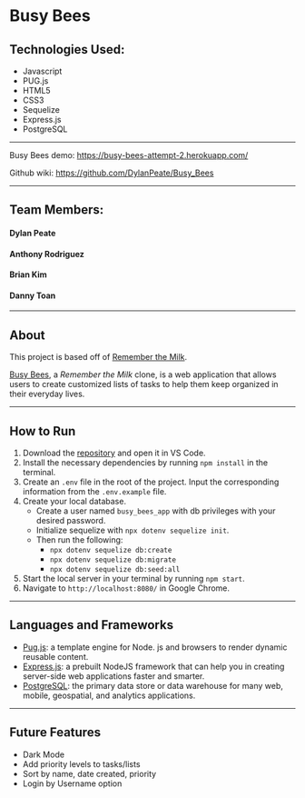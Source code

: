 # Busy Bees
## Technologies Used:
* Javascript
* PUG.js
* HTML5
* CSS3
* Sequelize
* Express.js
* PostgreSQL
***
Busy Bees demo: https://busy-bees-attempt-2.herokuapp.com/

Github wiki: https://github.com/DylanPeate/Busy_Bees
***
## Team Members:
#### Dylan Peate
#### Anthony Rodriguez
#### Brian Kim
#### Danny Toan

***
## About
This project is based off of [Remember the Milk](https://www.rememberthemilk.com/).

[Busy Bees](https://busy-bees-attempt-2.herokuapp.com/), a _Remember the Milk_ clone, is a web application that allows users to create customized lists of tasks to help them keep organized in their everyday lives.

***

## How to Run
1. Download the [repository](https://github.com/DylanPeate/Busy_Bees.git) and open it in VS Code.
2. Install the necessary dependencies by running `npm install` in the terminal.
3. Create an `.env` file in the root of the project. Input the corresponding information from the `.env.example` file.
4. Create your local database.
    * Create a user named `busy_bees_app` with db privileges with your desired password.
    * Initialize sequelize with `npx dotenv sequelize init`.
    * Then run the following:
        * `npx dotenv sequelize db:create`
        * `npx dotenv sequelize db:migrate`
        * `npx dotenv sequelize db:seed:all`
5. Start the local server in your terminal by running `npm start`.
6. Navigate to `http://localhost:8080/` in Google Chrome.

***

## Languages and Frameworks
* [Pug.js](https://pugjs.org/api/getting-started.html): a template engine for Node. js and browsers to render dynamic reusable content.
* [Express.js](https://expressjs.com/): a prebuilt NodeJS framework that can help you in creating server-side web applications faster and smarter.
* [PostgreSQL](https://www.postgresql.org/): the primary data store or data warehouse for many web, mobile, geospatial, and analytics applications.

***

## Future Features
* Dark Mode
* Add priority levels to tasks/lists
* Sort by name, date created, priority
* Login by Username option
